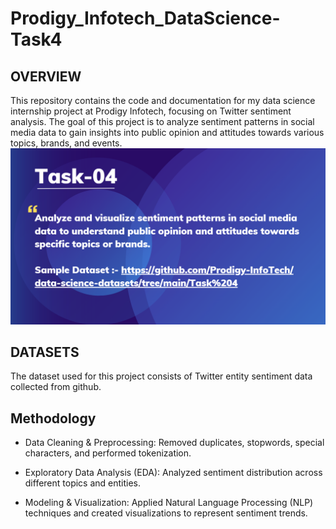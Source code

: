 # Prodigy_Infotech_DataScience-Task4
## OVERVIEW
This repository contains the code and documentation for my data science internship project at Prodigy Infotech, focusing on Twitter sentiment analysis. The goal of this project is to analyze sentiment patterns in social media data to gain insights into public opinion and attitudes towards various topics, brands, and events.
![Alt Task](ds_t4.png)

## DATASETS
The dataset used for this project consists of Twitter entity sentiment data collected from github.

## Methodology
- Data Cleaning & Preprocessing: Removed duplicates, stopwords, special characters, and performed tokenization.

- Exploratory Data Analysis (EDA): Analyzed sentiment distribution across different topics and entities.

- Modeling & Visualization: Applied Natural Language Processing (NLP) techniques and created visualizations to represent sentiment trends.

